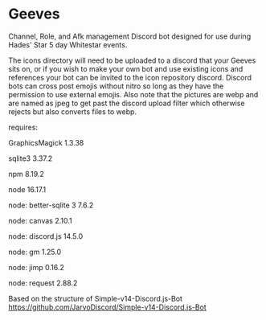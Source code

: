 # Geeves
Channel, Role, and Afk management Discord bot designed for use during Hades' Star 5 day Whitestar events.

The icons directory will need to be uploaded to a discord that your Geeves sits on, or if you wish to make your own bot and use existing icons and references your bot can be invited to the icon repository discord. Discord bots can cross post emojis without nitro so long as they have the permission to use external emojis. Also note that the pictures are webp and are named as jpeg to get past the discord upload filter which otherwise rejects but also converts files to webp.

requires:

GraphicsMagick 1.3.38

sqlite3 3.37.2

npm 8.19.2

node 16.17.1

node: better-sqlite 3 7.6.2

node: canvas 2.10.1

node: discord.js 14.5.0
  
node: gm 1.25.0
  
node: jimp 0.16.2
  
node: request 2.88.2

Based on the structure of Simple-v14-Discord.js-Bot
https://github.com/JarvoDiscord/Simple-v14-Discord.js-Bot
